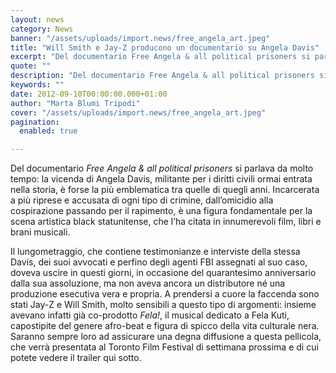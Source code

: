 ```yaml
---
layout: news
category: News
banner: "/assets/uploads/import.news/free_angela_art.jpeg"
title: "Will Smith e Jay-Z producono un documentario su Angela Davis"
excerpt: "Del documentario Free Angela & all political prisoners si parlava da molto tempo: la vicenda di Angela Davis, militante per i diritti civili ormai entrata nella storia, è forse la più emblematica tra quelle di quegli anni. Incarcerata a più riprese e accusata di ogni tipo di crimine, dall’omicidio alla cospirazione passando per il rapimento, [&hellip"
quote: ""
description: "Del documentario Free Angela & all political prisoners si parlava da molto tempo: la vicenda di Angela Davis, militante per i diritti civili ormai entrata nella storia, è forse la più emblematica tra quelle di quegli anni. Incarcerata a più riprese e accusata di ogni tipo di crimine, dall’omicidio alla cospirazione passando per il rapimento, [&hellip"
keywords: ""
date: 2012-09-10T00:00:00.000+01:00
author: "Marta Blumi Tripodi"
cover: "/assets/uploads/import.news/free_angela_art.jpeg"
pagination:
  enabled: true

---
```


Del documentario _Free Angela & all political prisoners_ si parlava da molto tempo: la vicenda di Angela Davis, militante per i diritti civili ormai entrata nella storia, è forse la più emblematica tra quelle di quegli anni. Incarcerata a più riprese e accusata di ogni tipo di crimine, dall’omicidio alla cospirazione passando per il rapimento, è una figura fondamentale per la scena artistica black statunitense, che l’ha citata in innumerevoli film, libri e brani musicali.

Il lungometraggio, che contiene testimonianze e interviste della stessa Davis, dei suoi avvocati e perfino degli agenti FBI assegnati al suo caso, doveva uscire in questi giorni, in occasione del quarantesimo anniversario dalla sua assoluzione, ma non aveva ancora un distributore né una produzione esecutiva vera e propria. A prendersi a cuore la faccenda sono stati Jay-Z e Will Smith, molto sensibili a questo tipo di argomenti: insieme avevano infatti già co-prodotto _Fela!_, il musical dedicato a Fela Kuti, capostipite del genere afro-beat e figura di spicco della vita culturale nera. Saranno sempre loro ad assicurare una degna diffusione a questa pellicola, che verrà presentata al Toronto Film Festival di settimana prossima e di cui potete vedere il trailer qui sotto.  
